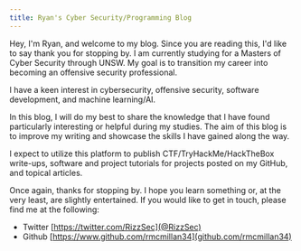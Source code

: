 ```yaml
---
title: Ryan's Cyber Security/Programming Blog
---
```


Hey, I'm Ryan, and welcome to my blog. Since you are reading this, I'd like to say thank you for stopping by. I am currently studying for a Masters of Cyber Security through UNSW. My goal is to transition my career into becoming an offensive security professional.

I have a keen interest in cybersecurity, offensive security, software development, and machine learning/AI.

In this blog, I will do my best to share the knowledge that I have found particularly interesting or helpful during my studies. The aim of this blog is to improve my writing and showcase the skills I have gained along the way.

I expect to utilize this platform to publish CTF/TryHackMe/HackTheBox write-ups, software and project tutorials for projects posted on my GitHub, and topical articles.

Once again, thanks for stopping by. I hope you learn something or, at the very least, are slightly entertained. If you would like to get in touch, please find me at the following:
- Twitter [https://twitter.com/RizzSec](@RizzSec)
- Github [https://www.github.com/rmcmillan34](github.com/rmcmillan34)

